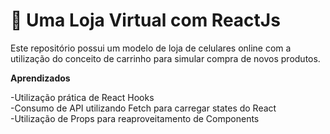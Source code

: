 # 🛒 Uma Loja Virtual com ReactJs
Este repositório possui um modelo de loja de celulares online com a utilização do conceito de carrinho para simular compra de novos produtos.


**Aprendizados**

-Utilização prática de React Hooks
<br/>
-Consumo de API utilizando Fetch para carregar states do React
<br/>
-Utilização de Props para reaproveitamento de Components
